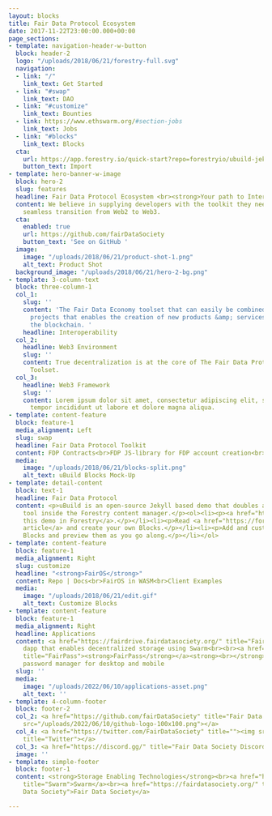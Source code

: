 ```yaml
---
layout: blocks
title: Fair Data Protocol Ecosystem
date: 2017-11-22T23:00:00.000+00:00
page_sections:
- template: navigation-header-w-button
  block: header-2
  logo: "/uploads/2018/06/21/forestry-full.svg"
  navigation:
  - link: "/"
    link_text: Get Started
  - link: "#swap"
    link_text: DAO
  - link: "#customize"
    link_text: Bounties
  - link: https://www.ethswarm.org/#section-jobs
    link_text: Jobs
  - link: "#blocks"
    link_text: Blocks
  cta:
    url: https://app.forestry.io/quick-start?repo=forestryio/ubuild-jekyll&provider=github&engine=jekyll
    button_text: Import
- template: hero-banner-w-image
  block: hero-2
  slug: features
  headline: Fair Data Protocol Ecosystem <br><strong>Your path to Interoperability</strong>
  content: We believe in supplying developers with the toolkit they need to make a
    seamless transition from Web2 to Web3.
  cta:
    enabled: true
    url: https://github.com/fairDataSociety
    button_text: 'See on GitHub '
  image:
    image: "/uploads/2018/06/21/product-shot-1.png"
    alt_text: Product Shot
  background_image: "/uploads/2018/06/21/hero-2-bg.png"
- template: 3-column-text
  block: three-column-1
  col_1:
    slug: ''
    content: 'The Fair Data Economy toolset that can easily be combined with other
      projects that enables the creation of new products &amp; services leveraging
      the blockchain. '
    headline: Interoperability
  col_2:
    headline: Web3 Environment
    slug: ''
    content: True decentralization is at the core of The Fair Data Protocol Economy
      Toolset.
  col_3:
    headline: Web3 Framework
    slug: ''
    content: Lorem ipsum dolor sit amet, consectetur adipiscing elit, sed do eiusmod
      tempor incididunt ut labore et dolore magna aliqua.
- template: content-feature
  block: feature-1
  media_alignment: Left
  slug: swap
  headline: Fair Data Protocol Toolkit
  content: FDP Contracts<br>FDP JS-library for FDP account creation<br>FDP Storage<br>BMT<br>Beeson<br>Blossom
  media:
    image: "/uploads/2018/06/21/blocks-split.png"
    alt_text: uBuild Blocks Mock-Up
- template: detail-content
  block: text-1
  headline: Fair Data Protocol
  content: <p>uBuild is an open-source Jekyll based demo that doubles as a builder
    tool inside the Forestry content manager.</p><ol><li><p><a href="https://app.forestry.io/quick-start?repo=forestryio/ubuild-jekyll&provider=github&engine=jekyll">Import
    this demo in Forestry</a>.</p></li><li><p>Read <a href="https://forestry.io/blog/ubuild-a-new-theme-for-static-sites-using-blocks/">our
    article</a> and create your own Blocks.</p></li><li><p>Add and customize the available
    Blocks and preview them as you go along.</p></li></ol>
- template: content-feature
  block: feature-1
  media_alignment: Right
  slug: customize
  headline: "<strong>FairOS</strong>"
  content: Repo | Docs<br>FairOS in WASM<br>Client Examples
  media:
    image: "/uploads/2018/06/21/edit.gif"
    alt_text: Customize Blocks
- template: content-feature
  block: feature-1
  media_alignment: Right
  headline: Applications
  content: <a href="https://fairdrive.fairdatasociety.org/" title="Fairdrive"><strong>FairDrive</strong></a><strong><br></strong>A
    dapp that enables decentralized storage using Swarm<br><br><a href="https://github.com/fairDataSociety/FairPass"
    title="FairPass"><strong>FairPass</strong></a><strong><br></strong>A decentralized
    password manager for desktop and mobile
  slug: ''
  media:
    image: "/uploads/2022/06/10/applications-asset.png"
    alt_text: ''
- template: 4-column-footer
  block: footer-2
  col_2: <a href="https://github.com/fairDataSociety" title="Fair Data Society GitHub"><img
    src="/uploads/2022/06/10/github-logo-100x100.png"></a>
  col_4: <a href="https://twitter.com/FairDataSociety" title=""><img src="/uploads/2022/06/10/twitter-logo-100-x-100-px.png"
    title="Twitter"></a>
  col_3: <a href="https://discord.gg/" title="Fair Data Society Discord"><img src="/uploads/2022/06/10/discord-logo-100x100.png"></a>
  image: ''
- template: simple-footer
  block: footer-1
  content: <strong>Storage Enabling Technologies</strong><br><a href="https://www.ethswarm.org/"
    title="Swarm">Swarm</a><br><a href="https://fairdatasociety.org/" title="Fair
    Data Society">Fair Data Society</a>

---
```

